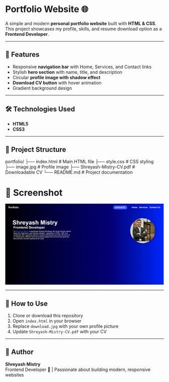 # Portfolio Website 🌐

A simple and modern **personal portfolio website** built with **HTML & CSS**.  
This project showcases my profile, skills, and resume download option as a **Frontend Developer**.

---

## 🚀 Features
- Responsive **navigation bar** with Home, Services, and Contact links  
- Stylish **hero section** with name, title, and description  
- Circular **profile image with shadow effect**  
- **Download CV button** with hover animation  
- Gradient background design  

---

## 🛠️ Technologies Used
- **HTML5**  
- **CSS3**  

---

## 📂 Project Structure
portfolio/
├── index.html # Main HTML file
├── style.css # CSS styling
├── image.jpg # Profile image
├── Shreyash-Mistry-CV.pdf # Downloadable CV
└── README.md # Project documentation

# 📸 Screenshot
![Portfolio Screenshot](screenshot.png)

---

## 📄 How to Use
1. Clone or download this repository  
2. Open `index.html` in your browser  
3. Replace `download.jpg` with your own profile picture  
4. Update `Shreyash-Mistry-CV.pdf` with your CV  

---

## 👤 Author
**Shreyash Mistry**  
Frontend Developer 🚀 | Passionate about building modern, responsive websites  